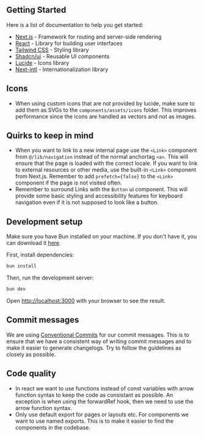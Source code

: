 ## Getting Started

Here is a list of documentation to help you get started:

- [Next.js](https://nextjs.org/docs) - Framework for routing and server-side rendering
- [React](https://react.dev/reference/react) - Library for building user interfaces
- [Tailwind CSS](https://tailwindcss.com/docs) - Styling library
- [Shadcn/ui](https://ui.shadcn.com/docs) - Reusable UI components
- [Lucide](https://lucide.dev/icons/) - Icons library
- [Next-intl](https://next-intl-docs.vercel.app/) - Internationalization library

## Icons

- When using custom icons that are not provided by lucide, make sure to add them as SVGs to the `components/assets/icons` folder. This improves performance since the icons are handled as vectors and not as images.

## Quirks to keep in mind

- When you want to link to a new internal page use the `<Link>` component from `@/lib/navigation` instead of the normal anchortag `<a>`. This will ensure that the page is loaded with the correct locale. If you want to link to external resources or other media, use the built-in `<Link>` component from Next.js. Remember to add `prefetch={false}` to the `<Link>` component if the page is not visited often.
- Remember to surround Links with the `Button` ui component. This will provide some basic styling and accessibility features for keyboard navigation even if it is not supposed to look like a button.

## Development setup

Make sure you have Bun installed on your machine. If you don't have it, you can download it [here](https://bun.sh/docs/installation).

First, install dependencies:

```bash
bun install
```

Then, run the development server:

```bash
bun dev
```

Open [http://localhost:3000](http://localhost:3000) with your browser to see the result.

## Commit messages

We are using [Conventional Commits](https://www.conventionalcommits.org/en/v1.0.0/) for our commit messages. This is to ensure that we have a consistent way of writing commit messages and to make it easier to generate changelogs. Try to follow the guidelines as closely as possible.

## Code quality

- In react we want to use functions instead of const variables with arrow function syntax to keep the code as consistant as possible. An exception is when using the forwardRef hook, then we need to use the arrow function syntax.
- Only use default export for pages or layouts etc. For components we want to use named exports. This is to make it easier to find the components in the codebase.

